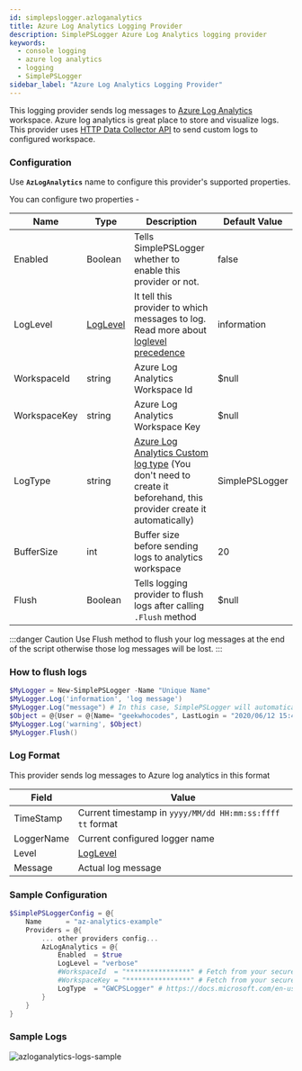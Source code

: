 ```yaml
---
id: simplepslogger.azloganalytics
title: Azure Log Analytics Logging Provider
description: SimplePSLogger Azure Log Analytics logging provider
keywords:
  - console logging
  - azure log analytics
  - logging
  - SimplePSLogger
sidebar_label: "Azure Log Analytics Logging Provider"
---
```


This logging provider sends log messages to [Azure Log Analytics](https://docs.microsoft.com/en-us/azure/azure-monitor/platform/design-logs-deployment) workspace. Azure log analytics is great place to store and visualize logs. This provider uses [HTTP Data Collector API](https://docs.microsoft.com/en-us/azure/azure-monitor/platform/data-collector-api) to send custom logs to configured workspace. 

### Configuration

Use **```AzLogAnalytics```** name to configure this provider's supported properties. 

You can configure two properties - 

| Name         | Type                     | Description                                                                                                                                                                                                   | Default Value  |
| ------------ | ------------------------ | ------------------------------------------------------------------------------------------------------------------------------------------------------------------------------------------------------------- | -------------- |
| Enabled      | Boolean                  | Tells SimplePSLogger whether to enable this provider or not.                                                                                                                                                  | false          |
| LogLevel     | [LogLevel](log-level.md) | It tell this provider to which messages to log. Read more about [loglevel precedence](log-level.md#loglevel-precedence)                                                                                       | information    |
| WorkspaceId  | string                   | Azure Log Analytics Workspace Id                                                                                                                                                                              | $null          |
| WorkspaceKey | string                   | Azure Log Analytics Workspace Key                                                                                                                                                                             | $null          |
| LogType      | string                   | [Azure Log Analytics Custom log type](https://docs.microsoft.com/en-us/azure/azure-monitor/platform/data-sources-custom-logs) (You don't need to create it beforehand, this provider create it automatically) | SimplePSLogger |
| BufferSize   | int                      | Buffer size before sending logs to analytics workspace                                                                                                                                                        | 20             |
| Flush        | Boolean                  | Tells logging provider to flush logs after calling ```.Flush``` method                                                                                                                                        | $null          |

:::danger Caution
Use Flush method to flush your log messages at the end of the script otherwise those log messages will be lost. 
:::

### How to flush logs 

```powershell {6}
$MyLogger = New-SimplePSLogger -Name "Unique Name"
$MyLogger.Log('information', 'log message')
$MyLogger.Log("message") # In this case, SimplePSLogger will automatically use default(information) loglevel
$Object = @{User = @{Name= "geekwhocodes", LastLogin = "2020/06/12 15:48:31:2518 PM" } }
$MyLogger.Log('warning', $Object)
$MyLogger.Flush()
```


### Log Format 
This provider sends log messages to Azure log analytics in this format

| Field      | Value                                                         |
| ---------- | ------------------------------------------------------------- |
| TimeStamp  | Current timestamp in ```yyyy/MM/dd HH:mm:ss:ffff tt``` format |
| LoggerName | Current configured logger name                                |
| Level      | [LogLevel](log-level.md)                                      |
| Message    | Actual log message                                            |

### Sample Configuration

```powershell
$SimplePSLoggerConfig = @{
    Name      = "az-analytics-example"
    Providers = @{
        ... other providers config...
        AzLogAnalytics = @{
            Enabled  = $true
            LogLevel = "verbose"
            #WorkspaceId  = "****************" # Fetch from your secure store. example - KeyVault
            #WorkspaceKey = "****************" # Fetch from your secure store. example - KeyVault
            LogType  = "GWCPSLogger" # https://docs.microsoft.com/en-us/azure/azure-monitor/platform/data-collector-api#record-type-and-properties
        }
    }
}
```

### Sample Logs
![azloganalytics-logs-sample](/img/providers/simplepslogger.azloganalytics.png)